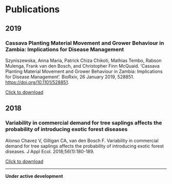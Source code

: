 # Publications

## 2019

### Cassava Planting Material Movement and Grower Behaviour in Zambia: Implications for Disease Management

Szyniszewska, Anna Maria, Patrick Chiza Chikoti, Mathias Tembo, Rabson Mulenga, Frank van den Bosch, and Christopher Finn McQuaid. ‘Cassava Planting Material Movement and Grower Behaviour in Zambia: Implications for Disease Management’. BioRxiv, 26 January 2019, 528851. https://doi.org/10.1101/528851.

[Click to download](publications/528851.full.pdf)

## 2018

### Variability in commercial demand for tree saplings affects the probability of introducing exotic forest diseases

Alonso Chavez V, Gilligan CA, van den Bosch F. Variability in commercial demand for tree saplings affects the probability of introducing exotic forest diseases. J Appl Ecol. 2018;56(1):180-189.

[Click to download](publications/JPE-56-180.pdf)

---

**Under active development**




